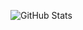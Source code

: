 ![GitHub Stats](https://github-profile-summary-cards.vercel.app/api/cards/profile-details?username=thatguysilva&theme=solarized)
